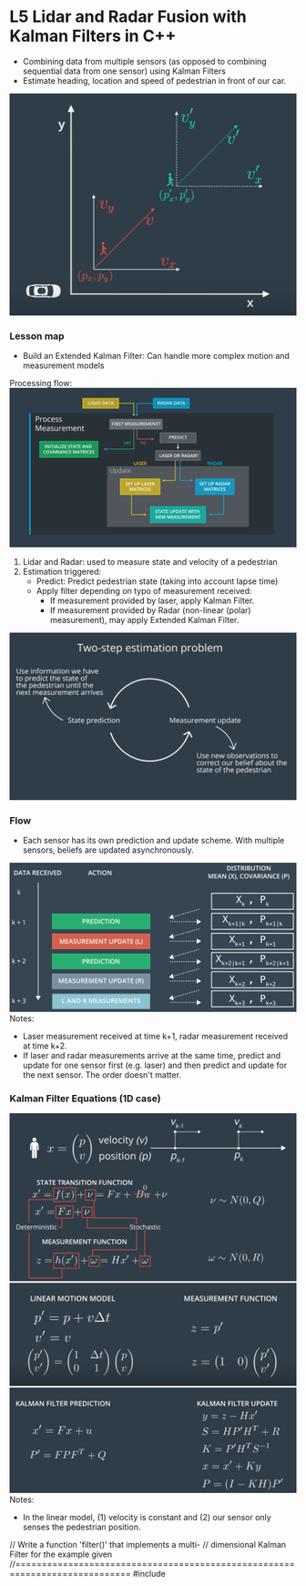 # L5 Lidar and Radar Fusion with Kalman Filters in C++

- Combining data from multiple sensors (as opposed to combining sequential data from one sensor) using Kalman Filters
- Estimate heading, location and speed of pedestrian in front of our car.

![img](./images/5-2.png)

### Lesson map

- Build an Extended Kalman Filter: Can handle more complex motion and measurement models

Processing flow:![img](./images/5-1.png)

1. Lidar and Radar: used to measure state and velocity of a pedestrian
2. Estimation triggered:
   - Predict: Predict pedestrian state (taking into account lapse time)
   - Apply filter depending on typo of measurement received:
     - If measurement provided by laser, apply Kalman Filter.
     - If measurement provided by Radar (non-linear (polar) measurement), may apply Extended Kalman Filter.

![img](./images/5-3.png)

### Flow

- Each sensor has its own prediction and update scheme. With multiple sensors, beliefs are updated asynchronously.

![img](./images/5-4.png)Notes:

- Laser measurement received at time k+1, radar measurement received at time k+2.
- If laser and radar measurements arrive at the same time, predict and update for one sensor first (e.g. laser) and then predict and update for the next sensor. The order doesn't matter.

### Kalman Filter Equations (1D case)

![img](./images/5-5.png)![img](./images/5-6.png)![img](./images/5-7.png)Notes:

- In the linear model, (1) velocity is constant and (2) our sensor only senses the pedestrian position.

// Write a function 'filter()' that implements a multi- // dimensional Kalman Filter for the example given //============================================================================ #include